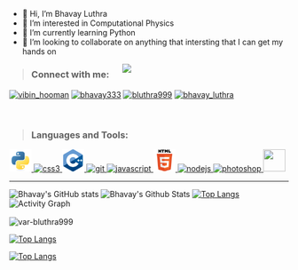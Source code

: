 - 👋 Hi, I’m Bhavay Luthra
- 👀 I’m interested in Computational Physics
- 🌱 I’m currently learning Python 
- 💞️ I’m looking to collaborate on anything that intersting that I can get my hands on

<!---
bluthra999/bluthra999 is a ✨ special ✨ repository because its `README.md` (this file) appears on your GitHub profile.
You can click the Preview link to take a look at your changes.
--->


<img align="right" width="300px" src="https://www.pinclipart.com/picdir/big/90-907332_json-at-master-github-octocat-clipart.png">

> <h3 align="left">Connect with me:</h3>
<p align="left">
<a href="https://www.instagram.com/vibin_hooman/" target="blank"><img align="center" src="https://raw.githubusercontent.com/rahuldkjain/github-profile-readme-generator/master/src/images/icons/Social/instagram.svg" alt="vibin_hooman" height="30" width="40" /></a>
<a href="https://www.facebook.com/bhavay333" target="blank"><img align="center" src="https://raw.githubusercontent.com/rahuldkjain/github-profile-readme-generator/master/src/images/icons/Social/facebook.svg" alt="bhavay333" height="30" width="40" /></a>
<a href="https://www.linkedin.com/in/bhavayluthra/ target="blank"><img align="center" src="https://raw.githubusercontent.com/rahuldkjain/github-profile-readme-generator/master/src/images/icons/Social/linked-in-alt.svg" alt="bluthra999" height="30" width="40" /></a>
<a href="https://twitter.com/bhavay_luthra" target="blank"><img align="center" src="https://raw.githubusercontent.com/rahuldkjain/github-profile-readme-generator/master/src/images/icons/Social/twitter.svg" alt="bhavay_luthra" height="30" width="40" /></a>  
</p>

<br>

> <h3 align="left">Languages and Tools:</h3>
<p align="left"> 
  <a href="https://www.python.org" target="_blank"> <img src="https://raw.githubusercontent.com/devicons/devicon/master/icons/python/python-original.svg" alt="python" width="40" height="40"/> </a> 
    <a href="https://www.javatpoint.com/latex" target="_blank"> <img src="https://static.javatpoint.com/tutorial/latex/images/latex-tutorial.png" alt="css3" width="40" height="40"/> </a> 
     <a href="http://www.cplusplus.com" target="_blank"> <img src="https://raw.githubusercontent.com/devicons/devicon/master/icons/cplusplus/cplusplus-original.svg" alt="c" width="40" height="40"/> </a>
       <a href="https://git-scm.com/" target="_blank"> <img src="https://www.vectorlogo.zone/logos/git-scm/git-scm-icon.svg" alt="git" width="40" height="40"/> </a> 
       <a href="https://www.javatpoint.com/bash-scripting" target="_blank"> <img src="https://help.apple.com/assets/6152754A4192845C4361C49A/6152754B4192845C4361C4A1/en_GB/d94aa1c4979b25e9ffbda97fcbae219a.png" alt="javascript" width="40" height="40"/> </a> 
  <a href="https://www.w3.org/html/" target="_blank"> <img src="https://raw.githubusercontent.com/devicons/devicon/master/icons/html5/html5-original-wordmark.svg" alt="html5" width="40" height="40"/> </a> 
  <a href="https://www.w3schools.com/sql/" target="_blank"> <img src="https://hackr.io/tutorials/sql/logo-sql.svg?ver=1642082724" alt="nodejs" width="40" height="40"/> </a>
  <a href="https://www.tutorialspoint.com/fortran/index.htm" target="_blank"> <img src="https://upload.wikimedia.org/wikipedia/commons/b/b8/Fortran_logo.svg" alt="photoshop" width="40" height="40"/> </a> 
  <a href="https://people.duke.edu/~hpgavin/gnuplot.html" target="_blank"> <img src="https://a.fsdn.com/allura/p/gnuplot/icon?w=180&1513717478" width="40" height="40"/> </a> 

  
---

 ![Bhavay's GitHub stats](https://github-readme-stats.vercel.app/api?username=bluthra999&show_icons=true&theme=highcontrast)
![Bhavay's Github Stats](https://github-readme-stats.vercel.app//api?username=var-bluthra999&show_icons=true&theme=gotham&hide_border=true&bg_color=0d1117&title_color=38d252&icon_color=1f6fea&text_color=fefefe)
 [![Top Langs](https://github-readme-stats.vercel.app/api/top-langs/?username=anuraghazra)](https://github.com/anuraghazra/github-readme-stats)
![Activity Graph](https://activity-graph.herokuapp.com/graph?username=var-bluthra999&theme=github&hide_border=true&bg_color=0d1117&area_color=1f6fea&line=38d252&point=ffffff&color=fefefe)

<img align="center" src="https://github-readme-streak-stats.herokuapp.com/?user=var-bluthra999&theme=github-dark&hide_border=true" alt="var-bluthra999"/>

[![Top Langs](https://github-readme-stats.vercel.app//api/top-langs/?username=var-bluthra999&layout=compact&theme=gotham&langs_count=10&hide_border=true&bg_color=0d1117&text_color=fefefe)](https://github.com/bluthra999/github-readme-stats)

[![Top Langs](https://github-readme-stats.vercel.app/api/top-langs/?username=bluthra999)](https://github.com/bluthra999/github-readme-stats)

